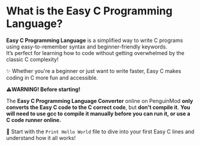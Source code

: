 # What is the Easy C Programming Language?

**Easy C Programming Language** is a simplified way to write C programs using easy-to-remember syntax and beginner-friendly keywords.  
It’s perfect for learning how to code without getting overwhelmed by the classic C complexity!

✨ Whether you're a beginner or just want to write faster, Easy C makes coding in C more fun and accessible.

⚠️**WARNING! Before starting!**

The **Easy C Programming Language Converter** online on PenguinMod **only converts the Easy C code to the C correct code**, but **don't compile it**. **You will need to use gcc to compile it manually before you can run it, or use a C code runner online.**


📘 Start with the `Print Hello World` file to dive into your first Easy C lines and understand how it all works!
